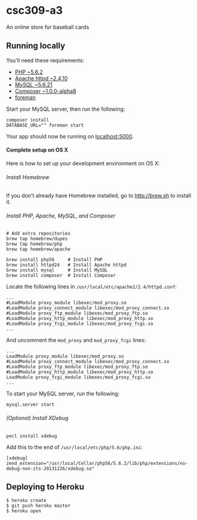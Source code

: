 csc309-a3
=========

An online store for baseball cards

## Running locally

You'll need these requirements:

- [PHP ~5.6.2](http://php.net/)
- [Apache httpd ~2.4.10](http://httpd.apache.org/)
- [MySQL ~5.6.21](http://www.mysql.com/)
- [Composer ~1.0.0-alpha8](https://getcomposer.org/)
- [foreman](https://github.com/ddollar/foreman)

Start your MySQL server, then run the following:

```shell
composer install
DATABASE_URL="" foreman start
```

Your app should now be running on [localhost:5000](http://localhost:5000/).

#### Complete setup on OS X

Here is how to set up your development environment on OS X:

###### Install Homebrew

If you don't already have Homebrew installed, go to <http://brew.sh> to install it.

###### Install PHP, Apache, MySQL, and Composer

```shell
# Add extra repositories
brew tap homebrew/dupes
brew tap homebrew/php
brew tap homebrew/apache

brew install php56     # Install PHP
brew install httpd24   # Install Apache httpd
brew install mysql     # Install MySQL
brew install composer  # Install Composer
```

Locate the following lines in `/usr/local/etc/apache2/2.4/httpd.conf`:

```
...
#LoadModule proxy_module libexec/mod_proxy.so
#LoadModule proxy_connect_module libexec/mod_proxy_connect.so
#LoadModule proxy_ftp_module libexec/mod_proxy_ftp.so
#LoadModule proxy_http_module libexec/mod_proxy_http.so
#LoadModule proxy_fcgi_module libexec/mod_proxy_fcgi.so
...
```

And uncomment the `mod_proxy` and `mod_proxy_fcgi` lines:

```
...
LoadModule proxy_module libexec/mod_proxy.so
#LoadModule proxy_connect_module libexec/mod_proxy_connect.so
#LoadModule proxy_ftp_module libexec/mod_proxy_ftp.so
#LoadModule proxy_http_module libexec/mod_proxy_http.so
LoadModule proxy_fcgi_module libexec/mod_proxy_fcgi.so
...
```

To start your MySQL server, run the following:

```
mysql.server start
```

###### (Optional) Install XDebug

```
pecl install xdebug
```

Add this to the end of `/usr/local/etc/php/5.6/php.ini`:

```
[xdebug]
zend_extension="/usr/local/Cellar/php56/5.6.2/lib/php/extensions/no-debug-non-zts-20131226/xdebug.so"
```

## Deploying to Heroku

```
$ heroku create
$ git push heroku master
$ heroku open
```
